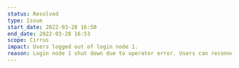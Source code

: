 ```yaml
---
status: Resolved
type: Issue
start_date: 2022-03-28 16:50
end_date: 2022-03-28 16:53
scope: Cirrus
impact: Users logged out of login node 1.
reason: Login node 1 shut down due to operator error. Users can reconnect and will be automatically directed to other login nodes.
---
```

